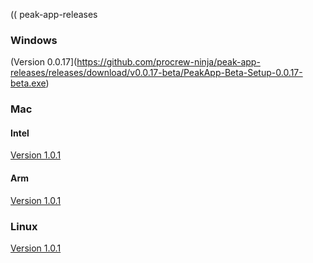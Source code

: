 (( peak-app-releases

### Windows
(Version 0.0.17](https://github.com/procrew-ninja/peak-app-releases/releases/download/v0.0.17-beta/PeakApp-Beta-Setup-0.0.17-beta.exe)

### Mac
#### Intel
[Version 1.0.1](https://github.com/procrew-ninja/peak-app-releases/releases/download/v1.0.1-beta/PeakApp-Beta-1.0.1-beta.dmg)

#### Arm
[Version 1.0.1](https://github.com/procrew-ninja/peak-app-releases/releases/download/v1.0.1-beta/PeakApp-Beta-1.0.1-beta-arm64.dmg)

### Linux
[Version 1.0.1](https://github.com/procrew-ninja/peak-app-releases/releases/download/v1.0.1-beta/PeakApp-Beta-1.0.1-beta.AppImage)
